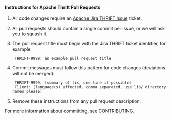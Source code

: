 #### Instructions for Apache Thrift Pull Requests ####

1. All code changes require an [Apache Jira THRIFT Issue](http://issues.apache.org/jira/browse/THRIFT) ticket.

1. All pull requests should contain a single commit per issue, or we will ask you to squash it.
1. The pull request title must begin with the Jira THRIFT ticket identifier, for example:

        THRIFT-9999: an example pull request title

1. Commit messages must follow this pattern for code changes (deviations will not be merged):

        THRIFT-9999: [summary of fix, one line if possible]
        Client: [language(s) affected, comma separated, use lib/ directory names please]

1. Remove these instructions from any pull request description.

For more information about committing, see [CONTRIBUTING](CONTRIBUTING.md).